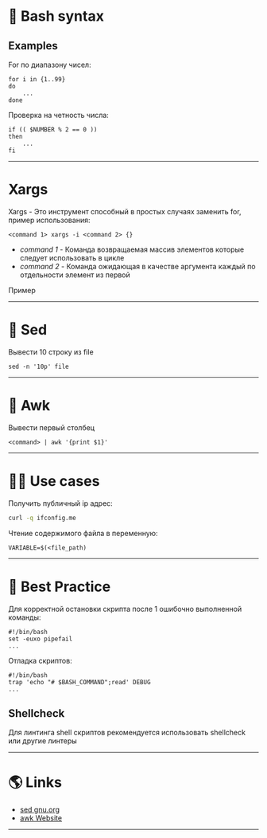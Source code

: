 # 🐚 Bash syntax

## Examples

For по диапазону чисел:

```shell title=for
for i in {1..99}
do
    ...
done
```

Проверка на четность числа:

```shell title=if
if (( $NUMBER % 2 == 0 ))
then
    ...
fi
```

---

# Xargs

Xargs - Это инструмент способный в простых случаях заменить for, пример использования:

```shell
<command 1> xargs -i <command 2> {}
```

- *command 1* - Команда возвращаемая массив элементов которые следует использовать в цикле
- *command 2* - Команда ожидающая в качестве аргумента каждый по отдельности элемент из первой

Пример 

---

# 📄 Sed

Вывести 10 строку из file

```shell
sed -n '10p' file
```

---

# 📄 Awk

Вывести первый столбец

```shell
<command> | awk '{print $1}'
```

---

# 🤹‍♀️ Use cases

Получить публичный ip адрес:

```bash
curl -q ifconfig.me
```

Чтение содержимого файла в переменную:

```shell
VARIABLE=$(<file_path)
```

---

# 🥇 Best Practice

Для корректной остановки скрипта после 1 ошибочно выполненной команды:

```shell
#!/bin/bash
set -euxo pipefail
...
```

Отладка скриптов:

```shell
#!/bin/bash
trap 'echo "# $BASH_COMMAND";read' DEBUG
...
```

## Shellcheck

Для линтинга shell скриптов рекомендуется использовать shellcheck или другие линтеры

---

# 🌎 Links

- [sed gnu.org](https://www.gnu.org/software/sed/manual/sed.html)
- [awk Website](http://www.awklang.org)

---
